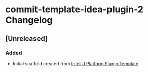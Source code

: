 <!-- Keep a Changelog guide -> https://keepachangelog.com -->

# commit-template-idea-plugin-2 Changelog

## [Unreleased]
### Added
- Initial scaffold created from [IntelliJ Platform Plugin Template](https://github.com/JetBrains/intellij-platform-plugin-template)
